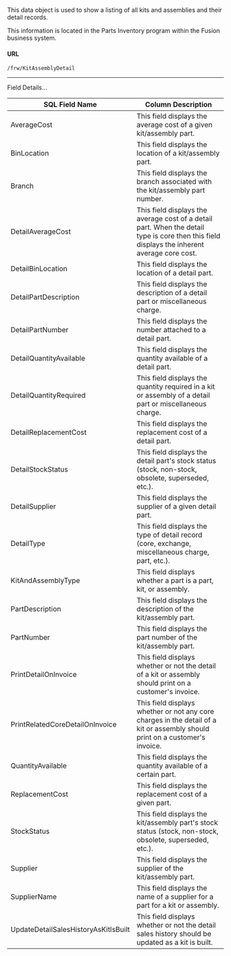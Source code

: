 

This data object is used to show a listing of all kits and assemblies and their detail records.

This information is located in the Parts Inventory program within the Fusion
business system.

 
#### URL 
```
/frw/KitAssemblyDetail
``` 
 <hr>
Field Details...

| **SQL Field Name**                   | **Column Description**                                                                                                                       |
|---|---|
| AverageCost                          | This field displays the average cost of a given kit/assembly part.                                                                           |
| BinLocation                          | This field displays the location of a kit/assembly part.                                                                                     |
| Branch                               | This field displays the branch associated with the kit/assembly part number.                                                                 |
| DetailAverageCost                    | This field displays the average cost of a detail part. When the detail type is core then this field displays the inherent average core cost. |
| DetailBinLocation                    | This field displays the location of a detail part.                                                                                           |
| DetailPartDescription                | This field displays the description of a detail part or miscellaneous charge.                                                                |
| DetailPartNumber                     | This field displays the number attached to a detail part.                                                                                    |
| DetailQuantityAvailable              | This field displays the quantity available of a detail part.                                                                                 |
| DetailQuantityRequired               | This field displays the quantity required in a kit or assembly of a detail part or miscellaneous charge.                                     |
| DetailReplacementCost                | This field displays the replacement cost of a detail part.                                                                                   |
| DetailStockStatus                    | This field displays the detail part's stock status (stock, non-stock, obsolete, superseded, etc.).                                           |
| DetailSupplier                       | This field displays the supplier of a given detail part.                                                                                     |
| DetailType                           | This field displays the type of detail record (core, exchange, miscellaneous charge, part, etc.).                                            |
| KitAndAssemblyType                   | This field displays whether a part is a part, kit, or assembly.                                                                              |
| PartDescription                      | This field displays the description of the kit/assembly part.                                                                                |
| PartNumber                           | This field displays the part number of the kit/assembly part.                                                                                |
| PrintDetailOnInvoice                 | This field displays whether or not the detail of a kit or assembly should print on a customer's invoice.                                     |
| PrintRelatedCoreDetailOnInvoice      | This field displays whether or not any core charges in the detail of a kit or assembly should print on a customer's invoice.                 |
| QuantityAvailable                    | This field displays the quantity available of a certain part.                                                                                |
| ReplacementCost                      | This field displays the replacement cost of a given part.                                                                                    |
| StockStatus                          | This field displays the kit/assembly part's stock status (stock, non-stock, obsolete, superseded, etc.).                                     |
| Supplier                             | This field displays the supplier of the kit/assembly part.                                                                                   |
| SupplierName                         | This field displays the name of a supplier for a part for a kit or assembly.                                                                 |
| UpdateDetailSalesHistoryAsKitIsBuilt | This field displays whether or not the detail sales history should be updated as a kit is built.                                             |
